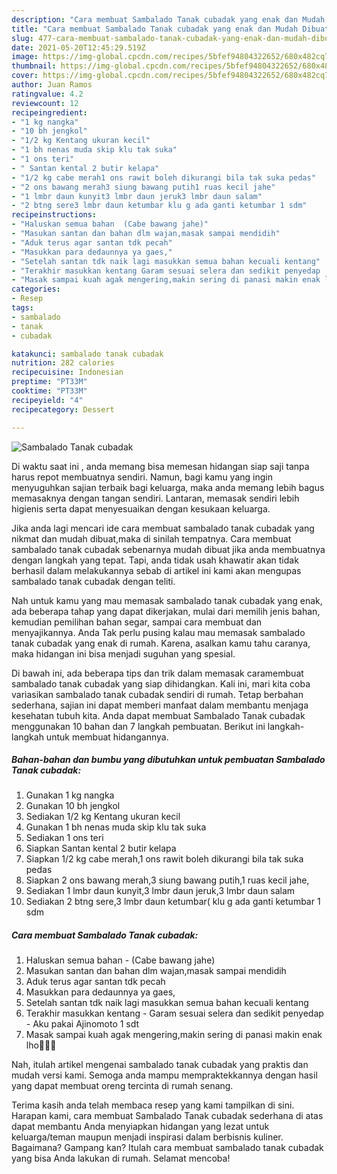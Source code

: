 ```yaml
---
description: "Cara membuat Sambalado Tanak cubadak yang enak dan Mudah Dibuat"
title: "Cara membuat Sambalado Tanak cubadak yang enak dan Mudah Dibuat"
slug: 477-cara-membuat-sambalado-tanak-cubadak-yang-enak-dan-mudah-dibuat
date: 2021-05-20T12:45:29.519Z
image: https://img-global.cpcdn.com/recipes/5bfef94804322652/680x482cq70/sambalado-tanak-cubadak-foto-resep-utama.jpg
thumbnail: https://img-global.cpcdn.com/recipes/5bfef94804322652/680x482cq70/sambalado-tanak-cubadak-foto-resep-utama.jpg
cover: https://img-global.cpcdn.com/recipes/5bfef94804322652/680x482cq70/sambalado-tanak-cubadak-foto-resep-utama.jpg
author: Juan Ramos
ratingvalue: 4.2
reviewcount: 12
recipeingredient:
- "1 kg nangka"
- "10 bh jengkol"
- "1/2 kg Kentang ukuran kecil"
- "1 bh nenas muda skip klu tak suka"
- "1 ons teri"
- " Santan kental 2 butir kelapa"
- "1/2 kg cabe merah1 ons rawit boleh dikurangi bila tak suka pedas"
- "2 ons bawang merah3 siung bawang putih1 ruas kecil jahe"
- "1 lmbr daun kunyit3 lmbr daun jeruk3 lmbr daun salam"
- "2 btng sere3 lmbr daun ketumbar klu g ada ganti ketumbar 1 sdm"
recipeinstructions:
- "Haluskan semua bahan  (Cabe bawang jahe)"
- "Masukan santan dan bahan dlm wajan,masak sampai mendidih"
- "Aduk terus agar santan tdk pecah"
- "Masukkan para dedaunnya ya gaes,"
- "Setelah santan tdk naik lagi masukkan semua bahan kecuali kentang"
- "Terakhir masukkan kentang Garam sesuai selera dan sedikit penyedap  Aku pakai Ajinomoto 1 sdt"
- "Masak sampai kuah agak mengering,makin sering di panasi makin enak lho🤤🤤😊"
categories:
- Resep
tags:
- sambalado
- tanak
- cubadak

katakunci: sambalado tanak cubadak 
nutrition: 282 calories
recipecuisine: Indonesian
preptime: "PT33M"
cooktime: "PT33M"
recipeyield: "4"
recipecategory: Dessert

---
```



![Sambalado Tanak cubadak](https://img-global.cpcdn.com/recipes/5bfef94804322652/680x482cq70/sambalado-tanak-cubadak-foto-resep-utama.jpg)

Di waktu  saat ini , anda memang bisa memesan hidangan siap saji tanpa harus repot membuatnya sendiri. Namun, bagi kamu yang ingin menyuguhkan sajian terbaik bagi keluarga, maka anda memang lebih bagus memasaknya dengan tangan sendiri. Lantaran, memasak sendiri lebih higienis serta dapat menyesuaikan dengan kesukaan keluarga.

Jika anda lagi mencari ide cara membuat sambalado tanak cubadak yang nikmat dan mudah dibuat,maka di sinilah tempatnya. Cara membuat sambalado tanak cubadak  sebenarnya mudah dibuat jika anda membuatnya dengan langkah yang tepat. Tapi, anda tidak usah khawatir akan tidak berhasil dalam melakukannya 
sebab di artikel ini kami akan mengupas sambalado tanak cubadak dengan teliti.  



Nah untuk kamu yang mau memasak sambalado tanak cubadak yang enak, ada beberapa tahap yang dapat dikerjakan, mulai dari memilih jenis bahan, kemudian pemilihan bahan segar, sampai cara membuat dan menyajikannya. Anda Tak perlu pusing kalau mau memasak sambalado tanak cubadak yang enak di rumah. Karena, asalkan kamu  tahu caranya, maka hidangan ini bisa menjadi suguhan yang spesial.

Di bawah ini, ada beberapa tips dan trik dalam memasak caramembuat sambalado tanak cubadak yang siap dihidangkan. Kali ini, mari kita coba variasikan sambalado tanak cubadak sendiri di rumah. Tetap berbahan sederhana, sajian ini dapat memberi manfaat dalam membantu menjaga kesehatan tubuh kita. Anda dapat membuat Sambalado Tanak cubadak menggunakan 10 bahan dan 7 langkah pembuatan. Berikut ini langkah-langkah untuk membuat hidangannya.

<!--inarticleads1-->

##### Bahan-bahan dan bumbu yang dibutuhkan untuk pembuatan Sambalado Tanak cubadak:

1. Gunakan 1 kg nangka
1. Gunakan 10 bh jengkol
1. Sediakan 1/2 kg Kentang ukuran kecil
1. Gunakan 1 bh nenas muda skip klu tak suka
1. Sediakan 1 ons teri
1. Siapkan  Santan kental 2 butir kelapa
1. Siapkan 1/2 kg cabe merah,1 ons rawit boleh dikurangi bila tak suka pedas
1. Siapkan 2 ons bawang merah,3 siung bawang putih,1 ruas kecil jahe,
1. Sediakan 1 lmbr daun kunyit,3 lmbr daun jeruk,3 lmbr daun salam
1. Sediakan 2 btng sere,3 lmbr daun ketumbar( klu g ada ganti ketumbar 1 sdm




<!--inarticleads2-->

##### Cara membuat Sambalado Tanak cubadak:

1. Haluskan semua bahan  - (Cabe bawang jahe)
1. Masukan santan dan bahan dlm wajan,masak sampai mendidih
1. Aduk terus agar santan tdk pecah
1. Masukkan para dedaunnya ya gaes,
1. Setelah santan tdk naik lagi masukkan semua bahan kecuali kentang
1. Terakhir masukkan kentang - Garam sesuai selera dan sedikit penyedap  - Aku pakai Ajinomoto 1 sdt
1. Masak sampai kuah agak mengering,makin sering di panasi makin enak lho🤤🤤😊




Nah, itulah artikel mengenai  sambalado tanak cubadak  yang praktis dan mudah versi kami. Semoga anda mampu mempraktekkannya dengan hasil yang dapat membuat oreng tercinta di rumah senang. 

Terima kasih anda telah membaca resep yang kami tampilkan di sini. Harapan kami, cara membuat  Sambalado Tanak cubadak sederhana di atas dapat membantu Anda menyiapkan hidangan yang lezat untuk keluarga/teman maupun menjadi inspirasi dalam berbisnis kuliner. Bagaimana? Gampang kan? Itulah cara membuat sambalado tanak cubadak yang bisa Anda lakukan di rumah. Selamat mencoba!

